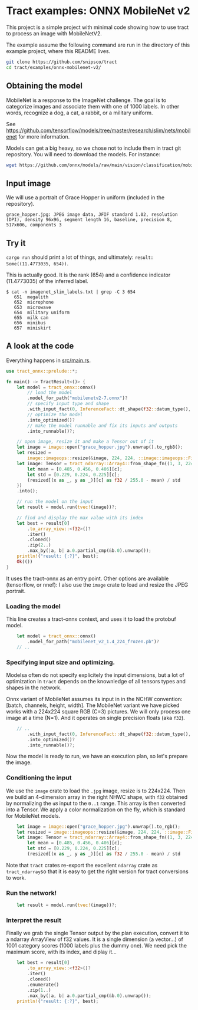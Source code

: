 # Tract examples: ONNX MobileNet v2

This project is a simple project with minimal code showing how to use tract to
process an image with MobileNetV2.

The example assume the following command are run in the directory of this
example project, where this README lives.

```sh
git clone https://github.com/snipsco/tract
cd tract/examples/onnx-mobilenet-v2/
```

## Obtaining the model 

MobileNet is a response to the ImageNet challenge. The goal is to categorize
images and associate them with one of 1000 labels. In other words, recognize a
dog, a cat, a rabbit, or a military uniform.

See https://github.com/tensorflow/models/tree/master/research/slim/nets/mobilenet for more information.

Models can get a big heavy, so we chose not to include them in tract git repository. 
You will need to download the models. For instance:

```sh
wget https://github.com/onnx/models/raw/main/vision/classification/mobilenet/model/mobilenetv2-7.onnx
```

## Input image

We will use a portrait of Grace Hopper in uniform (included in the repository).

```
grace_hopper.jpg: JPEG image data, JFIF standard 1.02, resolution (DPI), density 96x96, segment length 16, baseline, precision 8, 517x606, components 3
```

## Try it

`cargo run` should print a lot of things, and ultimately: `result: Some((11.4773035, 654))`.

This is actually good. It is the rank (654) and a confidence indicator (11.4773035)
of the inferred label.

```
$ cat -n imagenet_slim_labels.txt | grep -C 3 654
   651  megalith
   652  microphone
   653  microwave
   654  military uniform
   655  milk can
   656  minibus
   657  miniskirt
```

## A look at the code

Everything happens in [src/main.rs](src/main.rs).


```rust
use tract_onnx::prelude::*;

fn main() -> TractResult<()> {
    let model = tract_onnx::onnx()
        // load the model
        .model_for_path("mobilenetv2-7.onnx")?
        // specify input type and shape
        .with_input_fact(0, InferenceFact::dt_shape(f32::datum_type(), tvec!(1, 3, 224, 224)))?
        // optimize the model
        .into_optimized()?
        // make the model runnable and fix its inputs and outputs
        .into_runnable()?;

    // open image, resize it and make a Tensor out of it
    let image = image::open("grace_hopper.jpg").unwrap().to_rgb8();
    let resized =
        image::imageops::resize(&image, 224, 224, ::image::imageops::FilterType::Triangle);
    let image: Tensor = tract_ndarray::Array4::from_shape_fn((1, 3, 224, 224), |(_, c, y, x)| {
        let mean = [0.485, 0.456, 0.406][c];
        let std = [0.229, 0.224, 0.225][c];
        (resized[(x as _, y as _)][c] as f32 / 255.0 - mean) / std
    })
    .into();

    // run the model on the input
    let result = model.run(tvec!(image))?;

    // find and display the max value with its index
    let best = result[0]
        .to_array_view::<f32>()?
        .iter()
        .cloned()
        .zip(2..)
        .max_by(|a, b| a.0.partial_cmp(&b.0).unwrap());
    println!("result: {:?}", best);
    Ok(())
}
```

It uses the tract-onnx as an entry point. Other options are available (tensorflow, or nnef):
I also use the `image` crate to load and resize the JPEG portrait.

### Loading the model

This line creates a tract-onnx context, and uses it to load the protobuf
model.

```rust
    let model = tract_onnx::onnx()
        .model_for_path("mobilenet_v2_1.4_224_frozen.pb")?
    // ..
```

### Specifying input size and optimizing.

Modelsa often do not specify explicitely the input dimensions,
but a lot of optimization in `tract` depends on the knownledge of all tensors
types and shapes in the network.

Onnx variant of MobileNet assumes its input in in the NCHW convention: 
[batch, channels, height, width]. The MobileNet variant we have picked works with a 224x224 square
RGB (C=3) pictures. We will only process one image at a time (N=1).
And it operates on single precision floats (aka `f32`).

```rust
    // ..
        .with_input_fact(0, InferenceFact::dt_shape(f32::datum_type(), tvec!(1, 3, 224, 224)))?
        .into_optimized()?
        .into_runnable()?;
```

Now the model is ready to run, we have an execution plan, so let's prepare the
image.

### Conditioning the input

We use the `image` crate to load the `.jpg` image, resize is to 224x224. Then
we build an 4-dimension array in the right NHWC shape, with `f32` obtained by
normalizing the `u8` input to the `0..1` range. This array is then converted
into a Tensor. We apply a color normalization on the fly, which is standard for
MobileNet models.

```rust
    let image = image::open("grace_hopper.jpg").unwrap().to_rgb();
    let resized = image::imageops::resize(&image, 224, 224, ::image::FilterType::Triangle);
    let image: Tensor = tract_ndarray::Array4::from_shape_fn((1, 3, 224, 224), |(_, c, y, x)| {
        let mean = [0.485, 0.456, 0.406][c];
        let std = [0.229, 0.224, 0.225][c];
        (resized[(x as _, y as _)][c] as f32 / 255.0 - mean) / std
```

Note that `tract` crates re-export the excellent `ndarray` crate as `tract_ndarray`so that 
it is easy to get the right version for tract conversions to work.

### Run the network!

```rust
    let result = model.run(tvec!(image))?;
```

### Interpret the result

Finally we grab the single Tensor output by the plan execution, convert it to a
ndarray ArrayView of f32 values. It is a single dimension (a vector...) of 1001
category scores (1000 labels plus the dummy one). We need pick the maximum
score, with its index, and diplay it...

```rust
    let best = result[0]
        .to_array_view::<f32>()?
        .iter()
        .cloned()
        .enumerate()
        .zip(1..)
        .max_by(|a, b| a.0.partial_cmp(&b.0).unwrap());
    println!("result: {:?}", best);
```

